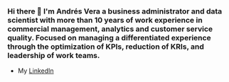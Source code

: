 ### Hi there 👋 I'm Andrés Vera a business administrator and data scientist with more than 10 years of work experience in commercial management, analytics and customer service quality. Focused on managing a differentiated experience through the optimization of KPIs, reduction of KRIs, and leadership of work teams.


- My [LinkedIn](https://www.linkedin.com/in/andresveraf/)

<!--
**andresveraf/andresveraf** is a ✨ _special_ ✨ repository because its `README.md` (this file) appears on your GitHub profile.

Here are some ideas to get you started:

- 🔭 I’m currently working on ...
- 🌱 I’m currently learning ...
- 👯 I’m looking to collaborate on ...
- 🤔 I’m looking for help with ...
- 💬 Ask me about ...
- 📫 How to reach me: ...
- 😄 Pronouns: ...
- ⚡ Fun fact: ...
-->
